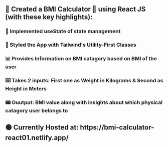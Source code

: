 <h2> 🚀 Created a BMI Calculator 🧮 using React JS (with these key highlights):</h2>
<h3> 🔄 Implemented useState of state management </h3>
<h3> 🎨 Styled the App with Tailwind's Utility-First Classes </h3>
<h3> 📊 Provides Information on BMI catagory based on BMI of the user </h3>
<h3> ⌨️ Takes 2 inputs: First one as Weight in Kilograms & Second as Height in Meters </h3>
<h3> 📟 Ouutput: BMI value along with insights about which physical catagory user belongs to </h3>
<h2> 🟢 Currently Hosted at: https://bmi-calculator-react01.netlify.app/ </h2>
